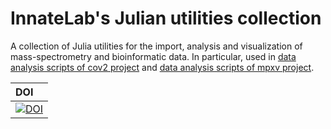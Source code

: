 # InnateLab's Julian utilities collection

A collection of Julia utilities for the import, analysis and visualization of mass-spectrometry and bioinformatic data.
In particular, used in [data analysis scripts of cov2 project](https://github.com/innatelab/cov2) and [data analysis scripts of mpxv project](https://github.com/innatelab/mpxv).

| DOI |
|:----|
| [![DOI](https://zenodo.org/badge/339019673.svg)](https://zenodo.org/badge/latestdoi/339019673) |

